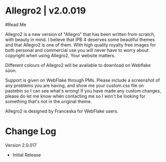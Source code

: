 # Allegro2 | v2.0.019
#Read Me

Allegro2 is a new version of "Allegro" that has been written from scratch, with beauty in mind. I believe that IPB 4 deserves some beautiful themes and that Allegro2 is one of them.
With high quality royalty free images for both personal and commercial use you will never have to worry about copyright when using Allegro2. Your website matters.
 
Different colours of Allegro2 will be available to download on Webflake soon.

Support is given on WebFlake through PMs. Please include a screenshot of any problems you are having, and show me your custom.css file on pastebin so I can see what's wrong! If you have made any custom changes, please do let me know when contacting me so I won't be looking for something that's not in the original theme. 


Allegro2 is designed by Franceska for WebFlake users.

# Change Log

Version 2.0.017
- Initial Release
